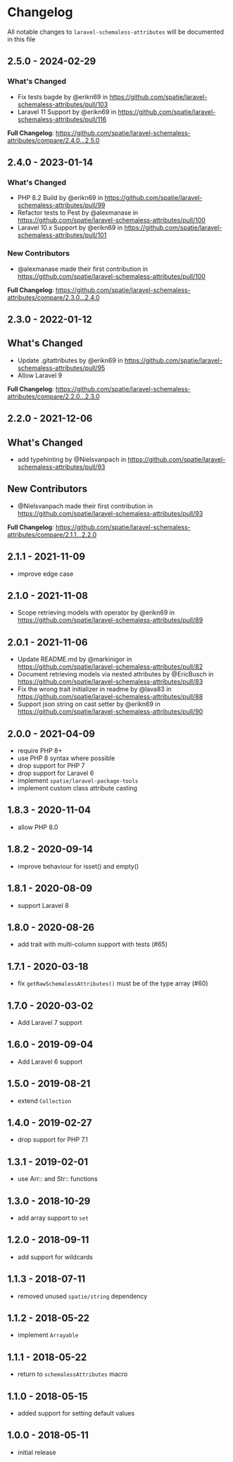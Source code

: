 # Changelog

All notable changes to `laravel-schemaless-attributes` will be documented in this file

## 2.5.0 - 2024-02-29

### What's Changed

* Fix tests bagde by @erikn69 in https://github.com/spatie/laravel-schemaless-attributes/pull/103
* Laravel 11 Support by @erikn69 in https://github.com/spatie/laravel-schemaless-attributes/pull/116

**Full Changelog**: https://github.com/spatie/laravel-schemaless-attributes/compare/2.4.0...2.5.0

## 2.4.0 - 2023-01-14

### What's Changed

- PHP 8.2 Build by @erikn69 in https://github.com/spatie/laravel-schemaless-attributes/pull/99
- Refactor tests to Pest by @alexmanase in https://github.com/spatie/laravel-schemaless-attributes/pull/100
- Laravel 10.x Support by @erikn69 in https://github.com/spatie/laravel-schemaless-attributes/pull/101

### New Contributors

- @alexmanase made their first contribution in https://github.com/spatie/laravel-schemaless-attributes/pull/100

**Full Changelog**: https://github.com/spatie/laravel-schemaless-attributes/compare/2.3.0...2.4.0

## 2.3.0 - 2022-01-12

## What's Changed

- Update .gitattributes by @erikn69 in https://github.com/spatie/laravel-schemaless-attributes/pull/95
- Allow Laravel 9

**Full Changelog**: https://github.com/spatie/laravel-schemaless-attributes/compare/2.2.0...2.3.0

## 2.2.0 - 2021-12-06

## What's Changed

- add typehinting by @Nielsvanpach in https://github.com/spatie/laravel-schemaless-attributes/pull/93

## New Contributors

- @Nielsvanpach made their first contribution in https://github.com/spatie/laravel-schemaless-attributes/pull/93

**Full Changelog**: https://github.com/spatie/laravel-schemaless-attributes/compare/2.1.1...2.2.0

## 2.1.1 - 2021-11-09

- improve edge case

## 2.1.0 - 2021-11-08

- Scope retrieving models with operator by @erikn69 in https://github.com/spatie/laravel-schemaless-attributes/pull/89

## 2.0.1 - 2021-11-06

- Update README.md by @markinigor in https://github.com/spatie/laravel-schemaless-attributes/pull/82
- Document retrieving models via nested attributes by @EricBusch in https://github.com/spatie/laravel-schemaless-attributes/pull/83
- Fix the wrong trait initializer in readme by @lava83 in https://github.com/spatie/laravel-schemaless-attributes/pull/88
- Support json string on cast setter by @erikn69 in https://github.com/spatie/laravel-schemaless-attributes/pull/90

## 2.0.0 - 2021-04-09

- require PHP 8+
- use PHP 8 syntax where possible
- drop support for PHP 7
- drop support for Laravel 6
- implement `spatie/laravel-package-tools`
- implement custom class attribute casting

## 1.8.3 - 2020-11-04

- allow PHP 8.0

## 1.8.2 - 2020-09-14

- improve behaviour for isset() and empty()

## 1.8.1 - 2020-08-09

- support Laravel 8

## 1.8.0 - 2020-08-26

- add trait with multi-column support with tests (#65)

## 1.7.1 - 2020-03-18

- fix `getRawSchemalessAttributes()` must be of the type array (#60)

## 1.7.0 - 2020-03-02

- Add Laravel 7 support

## 1.6.0 - 2019-09-04

- Add Laravel 6 support

## 1.5.0 - 2019-08-21

- extend `Collection`

## 1.4.0 - 2019-02-27

- drop support for PHP 7.1

## 1.3.1 - 2019-02-01

- use Arr:: and Str:: functions

## 1.3.0 - 2018-10-29

- add array support to `set`

## 1.2.0 - 2018-09-11

- add support for wildcards

## 1.1.3 - 2018-07-11

- removed unused `spatie/string` dependency

## 1.1.2 - 2018-05-22

- implement `Arrayable`

## 1.1.1 - 2018-05-22

- return to `schemalessAttributes` macro

## 1.1.0 - 2018-05-15

- added support for setting default values

## 1.0.0 - 2018-05-11

- initial release
